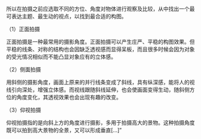
所以在拍摄之前应选取不同的方位、角度对物体进行观察及比较，从中找出一个最可表达主题、最生动的视点，以找到最合适的构图。

（1）正面拍摄

正面拍摄是一种最常用的摄影角度。正面拍摄可以产生庄严、平稳的构图效果。但平稳的线条、对称的结构也会因缺乏透视感而显得呆板，而且很多时候会因为对象的受光情况相似而不能凸显对象应有的立体感。

（2）侧面拍摄

用斜侧的摄影角度，画面上原来的并行线条变成了斜线，具有纵深感，能将人的视线引向深处，增强立体感。而视线跟随斜线延伸，也会使画面变得生动，随斜侧方位的角度变化，其透视效果也会出现有趣的改变。

（3）仰视拍摄

仰视拍摄指的是向斜上方的角度进行摄影，多用于拍摄高大的景物。这种拍摄角度既可以拍到高大景物的全景，又可以形成垂直[…]”

